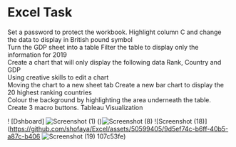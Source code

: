 # Excel Task

Set a password to protect the workbook.	
Highlight column C and change the data to display in British pound symbol	
Turn the GDP sheet into a table	
Filter the table to display only the information for 2019	
Create a chart that will only display the following data Rank, Country and GDP	
Using creative skills to edit a chart	
Moving the chart to a new sheet tab	
Create a new bar chart to display the 20 highest ranking countries	
Colour the background by highlighting the area underneath the table.	
Create 3 macro buttons.	
Tableau Visualization	



! [Dshboard] ![Screenshot (1)](https://github.com/shofaya/Excel/assets/50599405/b0e3e7a9-126d-48bd-916c-8da4546e8d90)
()![Screenshot (8)](https://github.com/shofaya/Excel/assets/50599405/925945a4-b0fb-4876-9926-0d18a36eaaa6)
![Screenshot (18)](https://github.com/shofaya/Excel/assets/50599405/9d5ef74c-b6ff-40b5-a87c-b406
![Screenshot (19)](https://github.com/shofaya/Excel/assets/50599405/b003e518-4701-4f9a-9a2c-2ef62460eae8)
107c53fe)


